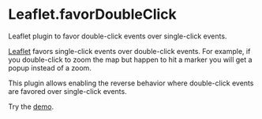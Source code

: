 Leaflet.favorDoubleClick
========================

Leaflet plugin to favor double-click events over single-click events.

[Leaflet](https://github.com/Leaflet/Leaflet) favors single-click events over double-click events. For example, if you double-click 
to zoom the map but happen to hit a marker you will get a popup instead of a zoom.

This plugin allows enabling the reverse behavior where double-click events are favored over single-click events.

Try the [demo](http://azavea.github.io/Leaflet.favorDoubleClick).
